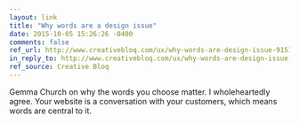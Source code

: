 ```yaml
---
layout: link
title: "Why words are a design issue"
date: 2015-10-05 15:26:26 -0400
comments: false
ref_url: http://www.creativebloq.com/ux/why-words-are-design-issue-91516852
in_reply_to: http://www.creativebloq.com/ux/why-words-are-design-issue-91516852
ref_source: Creative Bloq
---
```


Gemma Church on why the words you choose matter. I wholeheartedly agree. Your website is a conversation with your customers, which means words are central to it.